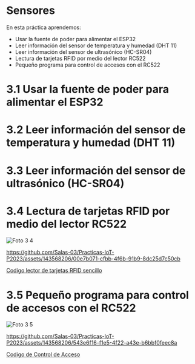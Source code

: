 # Sensores
En esta práctica aprendemos:
- Usar la fuente de poder para alimentar el ESP32
- Leer información del sensor de temperatura y humedad (DHT 11)
- Leer información del sensor de ultrasónico (HC-SR04)
- Lectura de tarjetas RFID por medio del lector RC522
- Pequeño programa para control de accesos con el RC522

# 3.1 Usar la fuente de poder para alimentar el ESP32

# 3.2 Leer información del sensor de temperatura y humedad (DHT 11)

# 3.3 Leer información del sensor de ultrasónico (HC-SR04)

# 3.4 Lectura de tarjetas RFID por medio del lector RC522

![Foto 3 4](https://github.com/Salas-03/Practicas-IoT-P2023/assets/143568206/164923aa-5f5d-4806-a70a-67ddc0f3ce0f)

https://github.com/Salas-03/Practicas-IoT-P2023/assets/143568206/00e7b071-cfbb-4f6b-91b9-8dc25d7c50cb

[Codigo lector de tarjetas RFID sencillo](CodigoLS.ino)

# 3.5 Pequeño programa para control de accesos con el RC522

![Foto 3 5](https://github.com/Salas-03/Practicas-IoT-P2023/assets/143568206/e7be7b61-cee7-47bc-98d6-e99d56738fba)

https://github.com/Salas-03/Practicas-IoT-P2023/assets/143568206/543e6f16-f1e5-4f22-a43e-b6bbf0feec8a

[Codigo de Control de Acceso](CodigoCA.ino)
